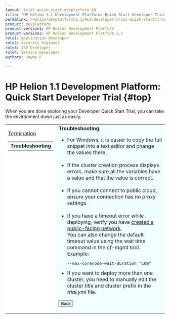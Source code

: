 ```yaml
---
layout: trial-quick-start-devplatform-10
title: "HP Helion 1.1 Development Platform: Quick Start Developer Trial Troubleshooting"
permalink: /helion/devplatform/1.1/ALS-developer-trial-quick-start/troubleshooting
product: devplatform
product-version1: HP Helion Development Platform
product-version2: HP Helion Development Platform 1.1
role1: Application Developer
role2: Security Engineer
role3: ISV Developer 
role4: Service Developer
authors: Jayme P

---
```

<!--UNDER REVISION-->

<script>
function PageRefresh {
onLoad="window.refresh"
}
PageRefresh();
</script>

# HP Helion 1.1 Development Platform: Quick Start Developer Trial {#top}

 When you are done exploring your Developer Quick Start Trial, you can take the environment down just as easily.


<table style="background-color: #FFF; vertical-align:top;">
<tr style="padding: 0;">
<td style="vertical-align:top;">
<p>

<p>
<a href="http://15.184.32.138/helion/devplatform/1.1/ALS-developer-trial-quick-start/6">Termination</a></p>
<p>
  <table border="0" style="background-color: #FFF;">
   <tr>
   <td style="background-color: #F0FFFF;">
    <b> Troubleshooting</b>
   </td>
   </tr>
   </table>
</p>
</td>

<td style="background-color: #F0FFFF; vertical-align: top;"><b>Troubleshooting</b>

<ul>
<li>For Windows, it is easier to copy the full snippet into a text editor and change the values there.</li><br /> 
<li>If the cluster creation process displays errors, make sure all the variables have a value and that the value is correct.</li><br />
<li>If you cannot connect to public cloud, ensure your connection has no proxy settings.</li><br />
<li>If you have a timeout error while deploying, verify you have <a href="https://community.hpcloud.com/article/how-create-or-delete-network#create" target="_blank";>created a public-facing network</a>. <br />You can also change the default timeout value using the wait time command in the <i>cf-mgmt</i> tool. Example: <pre>--max-corenode-wait-duration "10m"</pre></li>
<li>If you want to deploy more than one cluster, you need to manually edit the cluster title and cluster prefix in the <i>trial.yml</i> file.</li>

</ul>

<p><p><input type="button" value="Back" onclick="history.back(-1)" /></p></p>
</td>
</tr>
</table>